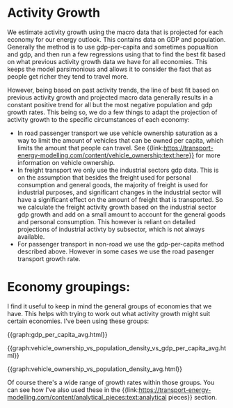 # Activity Growth
We estimate activity growth using the macro data that is projected for each economy for our energy outlook. This contains data on GDP and population. Generally the method is to use gdp-per-capita and sometimes popualtion and gdp, and then run a few regressions using that to find the best fit based on what previous activity growth data we have for all economies. This keeps the model parsimonious and allows it to consider the fact that as people get richer they tend to travel more. 

However, being based on past activity trends, the line of best fit based on previous activity growth and projected macro data generally results in a constant positive trend for all but the most negative population and gdp growth rates. This being so, we do a few things to adapt the projection of activity growth to the specific circumstances of each economy:

- In road passenger transport we use vehicle ownership saturation as a way to limit the amount of vehicles that can be owned per capita, which limits the amount that people can travel. See {{link:https://transport-energy-modelling.com/content/vehicle_ownership:text:here}} for more information on vehicle ownership.
- In freight transport we only use the industrial sectors gdp data. This is on the assumption that besides the freight used for personal consumption and general goods, the majority of freight is used for industrial purposes, and significant changes in the industrial sector will have a significant effect on the amount of freight that is transported. So we calculate the freight activity growth based on the industrial sector gdp growth and add on a small amount to account for the general goods and personal consumption. This however is reliant on detailed projections of industrial activty by subsector, which is not always available.
- For passenger transport in non-road we use the gdp-per-capita method described above. However in some cases we use the road pasenger transport growth rate. 

# Economy groupings:
I find it useful to keep in mind the general groups of economies that we have. This helps with trying to work out what activity growth might suit certain economies. I've been using these groups:

{{graph:gdp_per_capita_avg.html}}

{{graph:vehicle_ownership_vs_population_density_vs_gdp_per_capita_avg.html}}

{{graph:vehicle_ownership_vs_population_density_avg.html}}

Of course there's a wide range of growth rates within those groups. You can see how I've also used these in the {{link:https://transport-energy-modelling.com/content/analytical_pieces:text:analytical pieces}} section.
